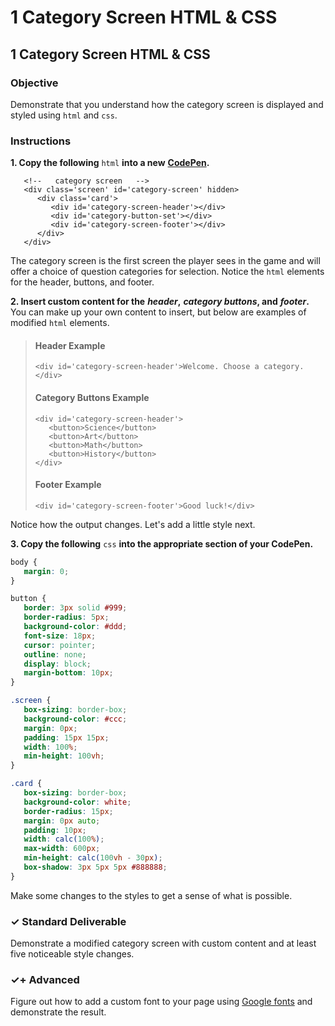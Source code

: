 # 1 Category Screen HTML & CSS

## 1 Category Screen HTML & CSS

### Objective

Demonstrate that you understand how the category screen is displayed and styled using `html` and `css`.

### Instructions

**1. Copy the following** `html` **into a new** [**CodePen**](https://github.com/cxd/trivia/tree/899184750e77f925563ea0d42b69ca6fbcd424b9/codepen.io/pen/README.md)**.**

```markup
   <!--   category screen   -->
   <div class='screen' id='category-screen' hidden>
      <div class='card'>
         <div id='category-screen-header'></div>
         <div id='category-button-set'></div>
         <div id='category-screen-footer'></div>
      </div>
   </div>
```

The category screen is the first screen the player sees in the game and will offer a choice of question categories for selection. Notice the `html` elements for the header, buttons, and footer.

**2. Insert custom content for the** _**header**_**,** _**category buttons**_**, and** _**footer**_**.** You can make up your own content to insert, but below are examples of modified `html` elements.

> #### Header Example
>
> ```markup
> <div id='category-screen-header'>Welcome. Choose a category.</div>
> ```
>
> #### Category Buttons Example
>
> ```markup
> <div id='category-screen-header'>
>    <button>Science</button>
>    <button>Art</button>
>    <button>Math</button>
>    <button>History</button>
> </div>
> ```
>
> #### Footer Example
>
> ```markup
> <div id='category-screen-footer'>Good luck!</div>
> ```

Notice how the output changes. Let's add a little style next.

**3. Copy the following** `css` **into the appropriate section of your CodePen.**

```css
body {
   margin: 0;
}

button {
   border: 3px solid #999;
   border-radius: 5px;
   background-color: #ddd;
   font-size: 18px;
   cursor: pointer;
   outline: none;
   display: block;
   margin-bottom: 10px;
}

.screen {
   box-sizing: border-box;
   background-color: #ccc;
   margin: 0px;
   padding: 15px 15px;
   width: 100%;
   min-height: 100vh;
}

.card {
   box-sizing: border-box;
   background-color: white;
   border-radius: 15px;
   margin: 0px auto;
   padding: 10px;
   width: calc(100%);
   max-width: 600px;
   min-height: calc(100vh - 30px);
   box-shadow: 3px 5px 5px #888888;
}
```

Make some changes to the styles to get a sense of what is possible.

### ✓ Standard Deliverable

Demonstrate a modified category screen with custom content and at least five noticeable style changes.

### ✓+ Advanced

Figure out how to add a custom font to your page using [Google fonts](https://fonts.google.com/) and demonstrate the result.

